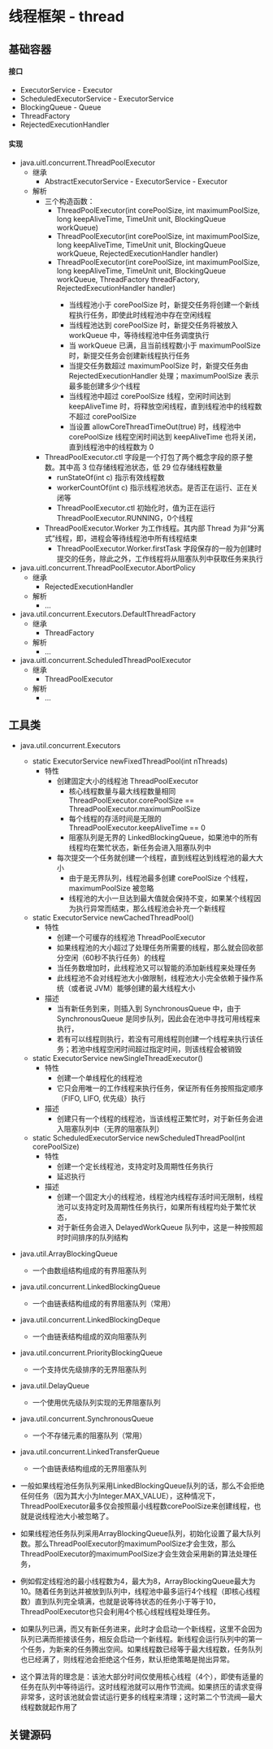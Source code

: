 # 线程框架 - thread

## 基础容器
#### 接口
* ExecutorService - Executor
* ScheduledExecutorService - ExecutorService
* BlockingQueue - Queue
* ThreadFactory
* RejectedExecutionHandler

#### 实现
* java.uitl.concurrent.ThreadPoolExecutor
	* 继承
		* AbstractExecutorService - ExecutorService - Executor
	* 解析
		* 三个构造函数：
			* ThreadPoolExecutor(int corePoolSize, int maximumPoolSize, long keepAliveTime, TimeUnit unit, BlockingQueue<Runnable> workQueue)
			* ThreadPoolExecutor(int corePoolSize, int maximumPoolSize, long keepAliveTime, TimeUnit unit, BlockingQueue<Runnable> workQueue, RejectedExecutionHandler handler)
			* ThreadPoolExecutor(int corePoolSize, int maximumPoolSize, long keepAliveTime, TimeUnit unit, BlockingQueue<Runnable> workQueue, ThreadFactory threadFactory, RejectedExecutionHandler handler)
				* 当线程池小于 corePoolSize 时，新提交任务将创建一个新线程执行任务，即使此时线程池中存在空闲线程
				* 当线程池达到 corePoolSize 时，新提交任务将被放入 workQueue 中，等待线程池中任务调度执行
				* 当 workQueue 已满，且当前线程数小于 maximumPoolSize 时，新提交任务会创建新线程执行任务
				* 当提交任务数超过 maximumPoolSize 时，新提交任务由 RejectedExecutionHandler 处理；maximumPoolSize 表示最多能创建多少个线程
				* 当线程池中超过 corePoolSize 线程，空闲时间达到 keepAliveTime 时，将释放空闲线程，直到线程池中的线程数不超过 corePoolSize
				* 当设置 allowCoreThreadTimeOut(true) 时，线程池中 corePoolSize 线程空闲时间达到 keepAliveTime 也将关闭，直到线程池中的线程数为 0
		* ThreadPoolExecutor.ctl 字段是一个打包了两个概念字段的原子整数。其中高 3 位存储线程池状态，低 29 位存储线程数量
			* runStateOf(int c) 指示有效线程数
			* workerCountOf(int c) 指示线程池状态。是否正在运行、正在关闭等
			* ThreadPoolExecutor.ctl 初始化时，值为正在运行 ThreadPoolExecutor.RUNNING，0个线程
		* ThreadPoolExecutor.Worker 为工作线程。其内部 Thread 为非“分离式”线程，即，进程会等待线程池中所有线程结束
			* ThreadPoolExecutor.Worker.firstTask 字段保存的一般为创建时提交的任务，除此之外，工作线程将从阻塞队列中获取任务来执行
* java.uitl.concurrent.ThreadPoolExecutor.AbortPolicy
	* 继承
		* RejectedExecutionHandler
	* 解析
		* ...
* java.util.concurrent.Executors.DefaultThreadFactory
	* 继承
		* ThreadFactory
	* 解析
		* ...
* java.uitl.concurrent.ScheduledThreadPoolExecutor
	* 继承
		* ThreadPoolExecutor
	* 解析
		* ...

## 工具类
* java.util.concurrent.Executors
	* static ExecutorService newFixedThreadPool(int nThreads)
		* 特性
			* 创建固定大小的线程池 ThreadPoolExecutor
				* 核心线程数量与最大线程数量相同 ThreadPoolExecutor.corePoolSize == ThreadPoolExecutor.maximumPoolSize
				* 每个线程的存活时间是无限的 ThreadPoolExecutor.keepAliveTime == 0
				* 阻塞队列是无界的 LinkedBlockingQueue<Runnable>，如果池中的所有线程均在繁忙状态，新任务会进入阻塞队列中
			* 每次提交一个任务就创建一个线程，直到线程达到线程池的最大大小
				* 由于是无界队列，线程池最多创建 corePoolSize 个线程，maximumPoolSize 被忽略
				* 线程池的大小一旦达到最大值就会保持不变，如果某个线程因为执行异常而结束，那么线程池会补充一个新线程
	* static ExecutorService newCachedThreadPool()
		* 特性
			* 创建一个可缓存的线程池 ThreadPoolExecutor
			* 如果线程池的大小超过了处理任务所需要的线程，那么就会回收部分空闲（60秒不执行任务）的线程
			* 当任务数增加时，此线程池又可以智能的添加新线程来处理任务
			* 此线程池不会对线程池大小做限制，线程池大小完全依赖于操作系统（或者说 JVM）能够创建的最大线程大小
		* 描述
			* 当有新任务到来，则插入到 SynchronousQueue 中，由于 SynchronousQueue 是同步队列，因此会在池中寻找可用线程来执行，
			* 若有可以线程则执行，若没有可用线程则创建一个线程来执行该任务；若池中线程空闲时间超过指定时间，则该线程会被销毁
	* static ExecutorService newSingleThreadExecutor()
		* 特性
			* 创建一个单线程化的线程池
			* 它只会用唯一的工作线程来执行任务，保证所有任务按照指定顺序（FIFO, LIFO, 优先级）执行
		* 描述
			* 创建只有一个线程的线程池，当该线程正繁忙时，对于新任务会进入阻塞队列中（无界的阻塞队列）
	* static ScheduledExecutorService newScheduledThreadPool(int corePoolSize)
		* 特性
			* 创建一个定长线程池，支持定时及周期性任务执行
			* 延迟执行
		* 描述
			* 创建一个固定大小的线程池，线程池内线程存活时间无限制，线程池可以支持定时及周期性任务执行，如果所有线程均处于繁忙状态，
			* 对于新任务会进入 DelayedWorkQueue 队列中，这是一种按照超时时间排序的队列结构
* java.util.ArrayBlockingQueue<E>
	* 一个由数组结构组成的有界阻塞队列
* java.util.concurrent.LinkedBlockingQueue<E>
	* 一个由链表结构组成的有界阻塞队列（常用）
* java.util.concurrent.LinkedBlockingDeque<E>
	* 一个由链表结构组成的双向阻塞队列
* java.util.concurrent.PriorityBlockingQueue<E>
	* 一个支持优先级排序的无界阻塞队列
* java.util.DelayQueue<E>
	* 一个使用优先级队列实现的无界阻塞队列
* java.util.concurrent.SynchronousQueue<E>
	*  一个不存储元素的阻塞队列（常用）
* java.util.concurrent.LinkedTransferQueue<E>
	* 一个由链表结构组成的无界阻塞队列


* 一般如果线程池任务队列采用LinkedBlockingQueue队列的话，那么不会拒绝任何任务（因为其大小为Integer.MAX_VALUE），这种情况下，ThreadPoolExecutor最多仅会按照最小线程数corePoolSize来创建线程，也就是说线程池大小被忽略了。
* 如果线程池任务队列采用ArrayBlockingQueue队列，初始化设置了最大队列数。那么ThreadPoolExecutor的maximumPoolSize才会生效，那么ThreadPoolExecutor的maximumPoolSize才会生效会采用新的算法处理任务，
* 例如假定线程池的最小线程数为4，最大为8，ArrayBlockingQueue最大为10。随着任务到达并被放到队列中，线程池中最多运行4个线程（即核心线程数）直到队列完全填满，也就是说等待状态的任务小于等于10，ThreadPoolExecutor也只会利用4个核心线程线程处理任务。
* 如果队列已满，而又有新任务进来，此时才会启动一个新线程，这里不会因为队列已满而拒接该任务，相反会启动一个新线程。新线程会运行队列中的第一个任务，为新来的任务腾出空间。如果线程数已经等于最大线程数，任务队列也已经满了，则线程池会拒绝这个任务，默认拒绝策略是抛出异常。
* 这个算法背的理念是：该池大部分时间仅使用核心线程（4个），即使有适量的任务在队列中等待运行。这时线程池就可以用作节流阀。如果挤压的请求变得非常多，这时该池就会尝试运行更多的线程来清理；这时第二个节流阀—最大线程数就起作用了

## 关键源码

